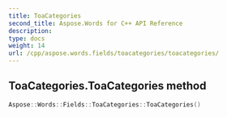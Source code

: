 ```yaml
---
title: ToaCategories
second_title: Aspose.Words for C++ API Reference
description: 
type: docs
weight: 14
url: /cpp/aspose.words.fields/toacategories/toacategories/
---
```

## ToaCategories.ToaCategories method




```cpp
Aspose::Words::Fields::ToaCategories::ToaCategories()
```

